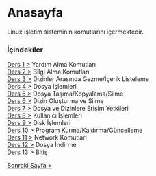 # Anasayfa
Linux işletim sisteminin komutlarını içermektedir.

### İçindekiler

[Ders 1 >](https://saricayemre.github.io/linuxkomutsatiridersleri-ders1/)   Yardım Alma Komutları</br>
[Ders 2 >](https://saricayemre.github.io/ders2/)   Bilgi Alma Komutları</br>
[Ders 3 >](https://saricayemre.github.io/ders3/)   Dizinler Arasında Gezme/İçerik Listeleme</br>
[Ders 4 >](https://saricayemre.github.io/ders4/)   Dosya İşlemleri</br>
[Ders 5 >](https://saricayemre.github.io/ders5/)   Dosya Taşıma/Kopyalama/Silme</br>
[Ders 6 >](https://saricayemre.github.io/ders6/)   Dizin Oluşturma ve Silme</br>
[Ders 7 >](https://saricayemre.github.io/ders7/)   Dosya ve Dizinlere Erişim Yetkileri</br>
[Ders 8 >](https://saricayemre.github.io/ders8/)   Kullanıcı İşlemleri</br>
[Ders 9 >](https://saricayemre.github.io/ders9/)   Disk İşlemleri</br>
[Ders 10 >](https://saricayemre.github.io/ders10/) Program Kurma/Kaldırma/Güncelleme</br>
[Ders 11 >](https://saricayemre.github.io/ders11/) Network Komutları</br>
[Ders 12 >](https://saricayemre.github.io/ders12/) Dosya İndirme</br>
[Ders 13 >](https://saricayemre.github.io/ders13/) Bitiş</br>

[Sonraki Sayfa >](https://saricayemre.github.io/ders1/)
